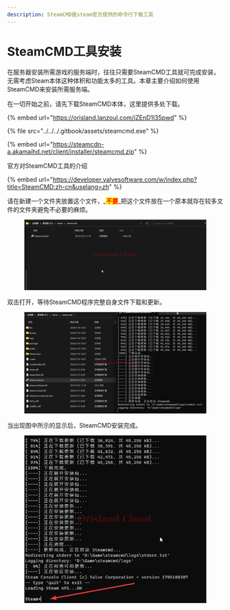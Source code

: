 ```yaml
---
description: SteamCMD是steam官方提供的命令行下载工具
---
```


# SteamCMD工具安装

在服务器安装所需游戏的服务端时，往往只需要SteamCMD工具就可完成安装，无需考虑Steam本体这种体积和功能太多的工具。本章主要介绍如何使用SteamCMD来安装所需服务端。

在一切开始之前，请先下载SteamCMD本体，这里提供多处下载。

{% embed url="https://orisland.lanzoul.com/iZEnD1l35pwd" %}

{% file src="../../../.gitbook/assets/steamcmd.exe" %}

{% embed url="https://steamcdn-a.akamaihd.net/client/installer/steamcmd.zip" %}

官方对SteamCMD工具的介绍

{% embed url="https://developer.valvesoftware.com/w/index.php?title=SteamCMD:zh-cn&uselang=zh" %}

请在新建一个文件夹放置这个文件，_<mark style="color:red;">**不要**</mark>_把这个文件放在一个原本就存在较多文件的文件夹避免不必要的麻烦。

<figure><img src="../../../.gitbook/assets/explorer_gdQbFXEIVS.png" alt=""><figcaption></figcaption></figure>

双击打开，等待SteamCMD程序完整自身文件下载和更新。

<figure><img src="../../../.gitbook/assets/WindowsTerminal_QrRqIo5bd3.png" alt=""><figcaption></figcaption></figure>

当出现图中所示的显示后，SteamCMD安装完成。

<figure><img src="../../../.gitbook/assets/WindowsTerminal_hi2LnSmLzP.png" alt=""><figcaption></figcaption></figure>
